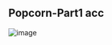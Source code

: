 <h2>Popcorn-Part1 acc</h2>

![image](https://github.com/Gongdoribong/Aing_NLP_Study/assets/107023936/dfa381f0-0ebb-476f-bbf1-1c10c9974d03)

